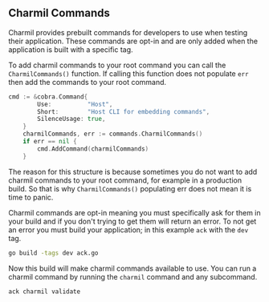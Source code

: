 ## Charmil Commands
Charmil provides prebuilt commands for developers to use when testing their application. These commands are opt-in and are only added when the application is built with a specific tag.

To add charmil commands to your root command you can call the `CharmilCommands()` function. If calling this function does not populate `err` then add the commands to your root command.  

```go
cmd := &cobra.Command{
		Use:          "Host",
		Short:        "Host CLI for embedding commands",
		SilenceUsage: true,
	}
	charmilCommands, err := commands.CharmilCommands()
	if err == nil {
		cmd.AddCommand(charmilCommands)
	}
```
The reason for this structure is because sometimes you do not want to add charmil commands to your root command, for example in a production build. So that is why `CharmilCommands()` populating err does not mean it is time to panic.

Charmil commands are opt-in meaning you must specifically ask for them in your build and if you don't trying to get 
them will return an error. To not get an error you must build your application; in this example `ack` with the `dev` tag.
```bash
go build -tags dev ack.go
```
Now this build will make charmil commands available to use. You can run a charmil command by running the `charmil` command and any subcommand.
```bash
ack charmil validate
```